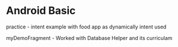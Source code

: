 # Android Basic
practice - intent example with food app as dynamically intent used



myDemoFragment - Worked with Database Helper and its curriculam 
